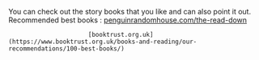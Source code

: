 You can check out the story books that you like and can also point it out.
Recommended best books : [penguinrandomhouse.com/the-read-down](https://www.penguinrandomhouse.com/the-read-down/21-books-youve-been-meaning-to-read/)

                          [booktrust.org.uk](https://www.booktrust.org.uk/books-and-reading/our-recommendations/100-best-books/)
